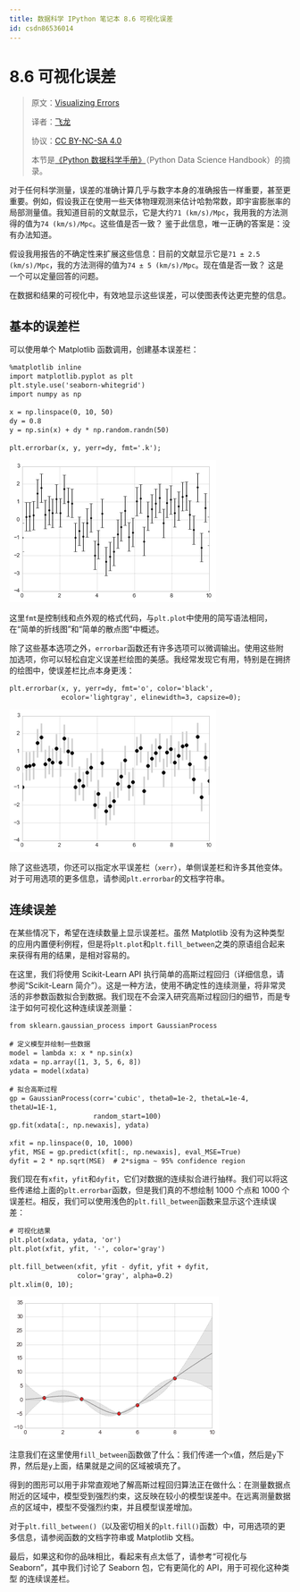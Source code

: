 ```yaml
---
title: 数据科学 IPython 笔记本 8.6 可视化误差
id: csdn86536014
---
```


# 8.6 可视化误差

> 原文：[Visualizing Errors](https://nbviewer.jupyter.org/github/donnemartin/data-science-ipython-notebooks/blob/master/matplotlib/04.03-Errorbars.ipynb)
> 
> 译者：[飞龙](https://github.com/wizardforcel)
> 
> 协议：[CC BY-NC-SA 4.0](http://creativecommons.org/licenses/by-nc-sa/4.0/)
> 
> 本节是[《Python 数据科学手册》](https://github.com/jakevdp/PythonDataScienceHandbook)（Python Data Science Handbook）的摘录。

对于任何科学测量，误差的准确计算几乎与数字本身的准确报告一样重要，甚至更重要。例如，假设我正在使用一些天体物理观测来估计哈勃常数，即宇宙膨胀率的局部测量值。我知道目前的文献显示，它是大约`71 (km/s)/Mpc`，我用我的方法测得的值为`74 (km/s)/Mpc`。这些值是否一致？ 鉴于此信息，唯一正确的答案是：没有办法知道。

假设我用报告的不确定性来扩展这些信息：目前的文献显示它是`71 ± 2.5 (km/s)/Mpc`，我的方法测得的值为`74 ± 5 (km/s)/Mpc`。现在值是否一致？ 这是一个可以定量回答的问题。

在数据和结果的可视化中，有效地显示这些误差，可以使图表传达更完整的信息。

## 基本的误差栏

可以使用单个 Matplotlib 函数调用，创建基本误差栏：

```
%matplotlib inline
import matplotlib.pyplot as plt
plt.style.use('seaborn-whitegrid')
import numpy as np

x = np.linspace(0, 10, 50)
dy = 0.8
y = np.sin(x) + dy * np.random.randn(50)

plt.errorbar(x, y, yerr=dy, fmt='.k'); 
```

![png](../img/7728bc1a2f7a78c5cc3000934459d982.png)

这里`fmt`是控制线和点外观的格式代码，与`plt.plot`中使用的简写语法相同，在“简单的折线图”和“简单的散点图”中概述。

除了这些基本选项之外，`errorbar`函数还有许多选项可以微调输出。使用这些附加选项，你可以轻松自定义误差栏绘图的美感。我经常发现它有用，特别是在拥挤的绘图中，使误差栏比点本身更浅：

```
plt.errorbar(x, y, yerr=dy, fmt='o', color='black',
             ecolor='lightgray', elinewidth=3, capsize=0); 
```

![png](../img/8486783368a4dc71b2af9b0d26e9443e.png)

除了这些选项，你还可以指定水平误差栏（`xerr`），单侧误差栏和许多其他变体。对于可用选项的更多信息，请参阅`plt.errorbar`的文档字符串。

## 连续误差

在某些情况下，希望在连续数量上显示误差栏。虽然 Matplotlib 没有为这种类型的应用内置便利例程，但是将`plt.plot`和`plt.fill_between`之类的原语组合起来来获得有用的结果，是相对容易的。

在这里，我们将使用 Scikit-Learn API 执行简单的高斯过程回归（详细信息，请参阅“Scikit-Learn 简介”）。这是一种方法，使用不确定性的连续测量，将非常灵活的非参数函数拟合到数据。我们现在不会深入研究高斯过程回归的细节，而是专注于如何可视化这种连续误差测量：

```
from sklearn.gaussian_process import GaussianProcess

# 定义模型并绘制一些数据
model = lambda x: x * np.sin(x)
xdata = np.array([1, 3, 5, 6, 8])
ydata = model(xdata)

# 拟合高斯过程
gp = GaussianProcess(corr='cubic', theta0=1e-2, thetaL=1e-4, thetaU=1E-1,
                     random_start=100)
gp.fit(xdata[:, np.newaxis], ydata)

xfit = np.linspace(0, 10, 1000)
yfit, MSE = gp.predict(xfit[:, np.newaxis], eval_MSE=True)
dyfit = 2 * np.sqrt(MSE)  # 2*sigma ~ 95% confidence region 
```

我们现在有`xfit`，`yfit`和`dyfit`，它们对数据的连续拟合进行抽样。我们可以将这些传递给上面的`plt.errorbar`函数，但是我们真的不想绘制 1000 个点和 1000 个误差栏。相反，我们可以使用浅色的`plt.fill_between`函数来显示这个连续误差：

```
# 可视化结果
plt.plot(xdata, ydata, 'or')
plt.plot(xfit, yfit, '-', color='gray')

plt.fill_between(xfit, yfit - dyfit, yfit + dyfit,
                 color='gray', alpha=0.2)
plt.xlim(0, 10); 
```

![png](../img/26130e8d3f37562c1e691c6e415747a7.png)

注意我们在这里使用`fill_between`函数做了什么：我们传递一个`x`值，然后是`y`下界，然后是`y`上面，结果就是之间的区域被填充了。

得到的图形可以用于非常直观地了解高斯过程回归算法正在做什么：在测量数据点附近的区域中，模型受到强烈约束，这反映在较小的模型误差中。在远离测量数据点的区域中，模型不受强烈约束，并且模型误差增加。

对于`plt.fill_between()`（以及密切相关的`plt.fill()`函数）中，可用选项的更多信息，请参阅函数的文档字符串或 Matplotlib 文档。

最后，如果这和你的品味相比，看起来有点太低了，请参考“可视化与 Seaborn”，其中我们讨论了 Seaborn 包，它有更简化的 API，用于可视化这种类型 的连续误差栏。